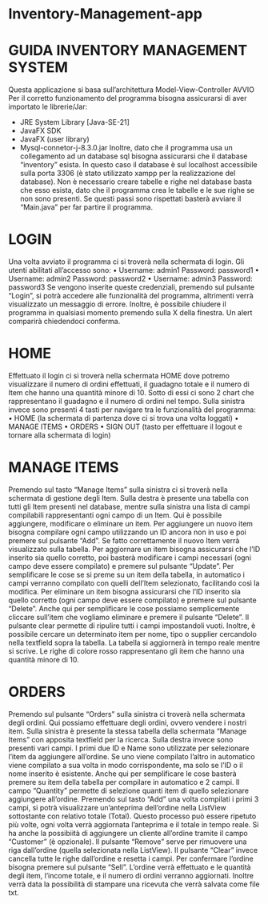 # Inventory-Management-app

# GUIDA INVENTORY MANAGEMENT SYSTEM
Questa applicazione si basa sull’architettura Model-View-Controller
AVVIO
Per il corretto funzionamento del programma bisogna assicurarsi di aver importato le librerie/Jar:
-	JRE System Library [Java-SE-21]
-	JavaFX SDK
-	JavaFX (user library)
-	Mysql-connetor-j-8.3.0.jar
Inoltre, dato che il programma usa un collegamento ad un database sql bisogna assicurarsi che il database “inventory” esista. In questo caso il database è sul localhost accessibile sulla porta 3306 (è stato utilizzato xampp per la realizzazione del database).
Non è necessario creare tabelle e righe nel database basta che esso esista, dato che il programma crea le tabelle e le sue righe se non sono presenti.
Se questi passi sono rispettati basterà avviare il “Main.java” per far partire il programma.

# LOGIN
Una volta avviato il programma ci si troverà nella schermata di login. Gli utenti abilitati all’accesso sono:
•	Username: admin1	Password: password1
•	Username: admin2	Password: password2
•	Username: admin3	Password: password3
Se vengono inserite queste credenziali, premendo sul pulsante “Login”, si potrà accedere alle funzionalità del programma, altrimenti verrà visualizzato un messaggio di errore.
Inoltre, è possibile chiudere il programma in qualsiasi momento premendo sulla X della finestra.
Un alert comparirà chiedendoci conferma.

# HOME
Effettuato il login ci si troverà nella schermata HOME dove potremo visualizzare il numero di ordini effettuati, il guadagno totale e il numero di Item che hanno una quantità minore di 10.
Sotto di essi ci sono 2 chart che rappresentano il guadagno e il numero di ordini nel tempo.
Sulla sinistra invece sono presenti 4 tasti per navigare tra le funzionalità del programma:
•	HOME (la schermata di partenza dove ci si trova una volta loggati)
•	MANAGE ITEMS
•	ORDERS
•	SIGN OUT (tasto per effettuare il logout e tornare alla schermata di login)

# MANAGE ITEMS
Premendo sul tasto “Manage Items” sulla sinistra ci si troverà nella schermata di gestione degli Item.
Sulla destra è presente una tabella con tutti gli Item presenti nel database, mentre sulla sinistra una lista di campi compilabili rappresentanti ogni campo di un Item.
Qui è possibile aggiungere, modificare o eliminare un item.
Per aggiungere un nuovo item bisogna compilare ogni campo utilizzando un ID ancora non in uso e poi premere sul pulsante “Add”. Se fatto correttamente il nuovo Item verrà visualizzato sulla tabella.
Per aggiornare un item bisogna assicurarsi che l’ID inserito sia quello corretto, poi basterà modificare i campi necessari (ogni campo deve essere compilato) e premere sul pulsante “Update”. Per semplificare le cose se si preme su un item della tabella, in automatico i campi verranno compilato con quelli dell’Item selezionato, facilitando così la modifica.
Per eliminare un item bisogna assicurarsi che l’ID inserito sia quello corretto (ogni campo deve essere compilato) e premere sul pulsante “Delete”. Anche qui per semplificare le cose possiamo semplicemente cliccare sull’item che vogliamo eliminare e premere il pulsante “Delete”.
Il pulsante clear permette di ripulire tutti i campi impostandoli vuoti.
Inoltre, è possibile cercare un determinato item per nome, tipo o supplier cercandolo nella textfield sopra la tabella. La tabella si aggiornerà in tempo reale mentre si scrive.
Le righe di colore rosso rappresentano gli item che hanno una quantità minore di 10.

# ORDERS 
Premendo sul pulsante “Orders” sulla sinistra ci troverà nella schermata degli ordini.
Qui possiamo effettuare degli ordini, ovvero vendere i nostri item.
Sulla sinistra è presente la stessa tabella della schermata “Manage Items” con apposita textfield per la ricerca. 
Sulla destra invece sono presenti vari campi. I primi due ID e Name sono utilizzate per selezionare l’item da aggiungere all’ordine. Se uno viene compilato l’altro in automatico viene compilato a sua volta in modo corrispondente, ma solo se l’ID o il nome inserito è esistente. Anche qui per semplificare le cose basterà premere su item della tabella per compilare in automatico e 2 campi.
Il campo “Quantity” permette di selezione quanti item di quello selezionare aggiungere all’ordine.
Premendo sul tasto “Add” una volta compilati i primi 3 campi, si potrà visualizzare un’anteprima dell’ordine nella ListView sottostante con relativo totale (Total).
Questo processo può essere ripetuto più volte, ogni volta verrà aggiornata l’anteprima e il totale in tempo reale.
Si ha anche la possibiità di aggiungere un cliente all’ordine tramite il campo “Customer” (è opzionale).
Il pulsante “Remove” serve per rimuovere una riga dall’ordine (quella selezionata nella ListView).
Il pulsante “Clear” invece cancella tutte le righe dall’ordine e resetta i campi.
Per confermare l’ordine bisogna premere sul pulsante “Sell”. L’ordine verrà effettuato e le quantità degli item, l’income totale, e il numero di ordini verranno aggiornati. Inoltre verrà data la possibilità di stampare una ricevuta che verrà salvata come file txt.
